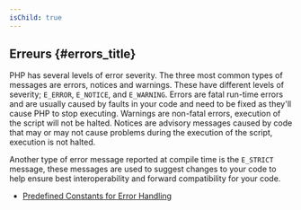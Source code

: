 ```yaml
---
isChild: true
---
```


## Erreurs {#errors_title}

PHP has several levels of error severity. The three most common types of messages are errors, notices and warnings. These have different levels of severity; `E_ERROR`, `E_NOTICE`, and `E_WARNING`. Errors are fatal run-time errors and are usually caused by faults in your code and need to be fixed as they'll cause PHP to stop executing. Warnings are non-fatal errors, execution of the script will not be halted. Notices are advisory messages caused by code that may or may not cause problems during the execution of the script, execution is not halted. 

Another type of error message reported at compile time is the `E_STRICT` message, these messages are used to suggest changes to your code to help ensure best interoperability and forward compatibility for your code.  

* [Predefined Constants for Error Handling](http://www.php.net/manual/en/errorfunc.constants.php)
